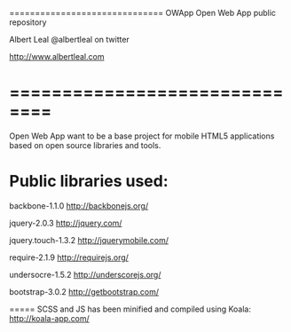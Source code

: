 ==============================
OWApp
Open Web App public repository

Albert Leal 
@albertleal on twitter

http://www.albertleal.com

==============================
==============================

Open Web App want to be a base project for mobile HTML5 applications based on open source libraries and tools.


Public libraries used:
==============================
backbone-1.1.0
http://backbonejs.org/

jquery-2.0.3
http://jquery.com/

jquery.touch-1.3.2
http://jquerymobile.com/

require-2.1.9
http://requirejs.org/

undersocre-1.5.2
http://underscorejs.org/

bootstrap-3.0.2
http://getbootstrap.com/

=====
SCSS and JS has been minified and compiled using Koala:
http://koala-app.com/

